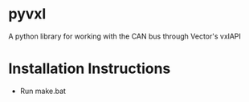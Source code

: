 # pyvxl
A python library for working with the CAN bus through Vector's vxlAPI


# Installation Instructions

- Run make.bat
